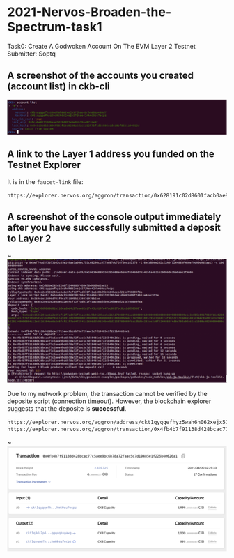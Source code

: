 # 2021-Nervos-Broaden-the-Spectrum-task1

Task0: Create A Godwoken Account On The EVM Layer 2 Testnet
Submitter: Soptq

## A screenshot of the accounts you created (account list) in ckb-cli
![Account](account-list.png?raw=true "Account")

## A link to the Layer 1 address you funded on the Testnet Explorer

It is in the `faucet-link` file:

```
https://explorer.nervos.org/aggron/transaction/0x628191c02d8601facb0ae97683190db7424c66cbf18ca64ef946a1f28f6ad5b7
```

## A screenshot of the console output immediately after you have successfully submitted a deposit to Layer 2
~![Deposit](deposit.png?raw=true "Deposit")

Due to my network problem, the transaction cannot be verified by the deposite script (connection timeout). However, the blockchain explorer suggests that the deposite is **successful**.
```
https://explorer.nervos.org/aggron/address/ckt1qyqqefhyz5wah6h062xejx57jkee42rhm60su7ecpz
https://explorer.nervos.org/aggron/transaction/0x4fb4b7f91138d428bcac77c5aee9bc6b78a72faac5c7d19485e1f225b40626a1
```
~![Success Prove](success-prove.png?raw=true "Success Prove")
